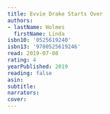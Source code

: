 ```yaml
---
title: Evvie Drake Starts Over
authors:
- lastName: Holmes
  firstName: Linda
isbn10: '0525619240'
isbn13: '9780525619246'
read: 2019-07-08
rating: 4
yearPublished: 2019
reading: false
asin:
subtitle:
narrators:
cover:
---
```

